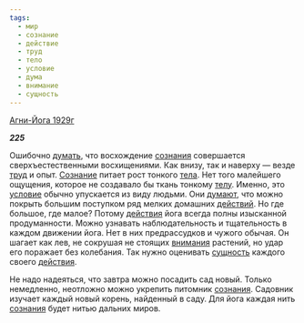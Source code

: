 ```yaml
---
tags:
  - мир
  - сознание
  - действие
  - труд
  - тело
  - условие
  - дума
  - внимание
  - сущность
---
```

[Агни-Йога 1929г](https://127.0.0.1:4002/agni/1929)

___225___

Ошибочно [думать](../../../tags/#дума), что восхождение [сознания](../../../tags/#сознание) совершается сверхъестественными восхищениями. Как внизу, так и наверху — везде [труд](../../../tags/#труд) и опыт. [Сознание](../../../tags/#сознание) питает рост тонкого [тела](../../../tags/#тело). Нет того малейшего ощущения, которое не создавало бы ткань тонкому [телу](../../../tags/#тело). Именно, это [условие](../../../tags/#условие) обычно упускается из виду людьми. Они [думают](../../../tags/#дума), что можно покрыть большим поступком ряд мелких домашних [действий](../../../tags/#действие). Но где большое, где малое? Потому [действия](../../../tags/#действие) йога всегда полны изысканной продуманности. Можно узнавать наблюдательность и тщательность в каждом движении йога. Нет в них предрассудков и чужого обычая. Он шагает как лев, не сокрушая не стоящих [внимания](../../../tags/#внимание) растений, но удар его поражает без колебания. Так нужно оценивать [сущность](../../../tags/#сущность) каждого своего [действия](../../../tags/#действие).   

Не надо надеяться, что завтра можно посадить сад новый. Только немедленно, неотложно можно укрепить питомник [сознания](../../../tags/#сознание). Садовник изучает каждый новый корень, найденный в саду. Для йога каждая нить [сознания](../../../tags/#сознание) будет нитью дальних миров.